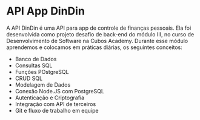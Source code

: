# API App DinDin

A API DinDin é uma API para app de controle de finanças pessoais. Ela foi desenvolvida como projeto desafio de back-end do módulo III, no curso de Desenvolvimento de Software na Cubos Academy. Durante esse módulo aprendemos e colocamos em práticas diárias, os seguintes conceitos:

- Banco de Dados
- Consultas SQL
- Funções POstgreSQL
- CRUD SQL
- Modelagem de Dados
- Conexão Node.JS com PostgreSQL
- Autenticação e Criptografia
- Integração com API de terceiros
- Git e fluxo de trabalho em equipe